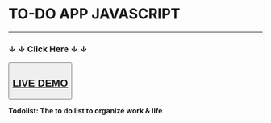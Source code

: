 <h1> TO-DO APP JAVASCRIPT</h1>
<hr>
<h3>&#8595;   &#8595;  Click Here  &#8595;   &#8595;</h3>
<button>
<h2>
<a href="https://haamzahm.github.io/todo-app-javascript/">LIVE DEMO</a></h2></button>

<b><p>
Todolist: The to do list to organize work & life</p></b>
